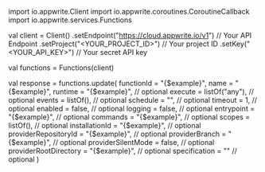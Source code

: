 import io.appwrite.Client
import io.appwrite.coroutines.CoroutineCallback
import io.appwrite.services.Functions

val client = Client()
    .setEndpoint("https://cloud.appwrite.io/v1") // Your API Endpoint
    .setProject("<YOUR_PROJECT_ID>") // Your project ID
    .setKey("<YOUR_API_KEY>") // Your secret API key

val functions = Functions(client)

val response = functions.update(
    functionId = "{$example}",
    name = "{$example}",
    runtime = "{$example}", // optional
    execute = listOf("any"), // optional
    events = listOf(), // optional
    schedule = "", // optional
    timeout = 1, // optional
    enabled = false, // optional
    logging = false, // optional
    entrypoint = "{$example}", // optional
    commands = "{$example}", // optional
    scopes = listOf(), // optional
    installationId = "{$example}", // optional
    providerRepositoryId = "{$example}", // optional
    providerBranch = "{$example}", // optional
    providerSilentMode = false, // optional
    providerRootDirectory = "{$example}", // optional
    specification = "" // optional
)
